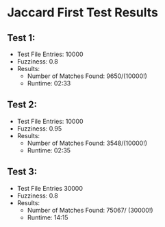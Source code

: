 # Jaccard First Test Results
## Test 1:
- Test File Entries: 10000
- Fuzziness: 0.8
- Results:
    * Number of Matches Found: 9650/(10000!)
    * Runtime: 02:33

## Test 2:
- Test File Entries: 10000
- Fuzziness: 0.95
- Results:
    * Number of Matches Found: 3548/(10000!)
    * Runtime: 02:35

## Test 3:
- Test File Entries 30000
- Fuzziness: 0.8
- Results:
    * Number of Matches Found: 75067/ (30000!)
    * Runtime: 14:15